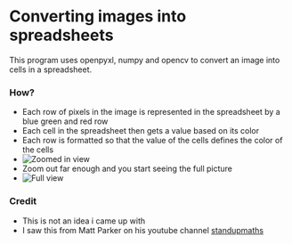 # Converting images into spreadsheets
This program uses openpyxl, numpy and opencv to convert an image into cells in a spreadsheet.

### How?
- Each row of pixels in the image is represented in the spreadsheet by a blue green and red row
- Each cell in the spreadsheet then gets a value based on its color
- Each row is formatted so that the value of the cells defines the color of the cells
- ![Zoomed in view](https://ibb.co/JjHfZWD)
- Zoom out far enough and you start seeing the full picture
- ![Full view](https://ibb.co/fFgFtWt)

### Credit
- This is not an idea i came up with
- I saw this from Matt Parker on his youtube channel [standupmaths](https://www.youtube.com/user/standupmaths)